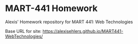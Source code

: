 # MART-441 Homework

Alexis' Homework repository for MART 441: Web Technologies

Base URL for site:
https://alexisehlers.github.io/MART441-WebTechnologies/
